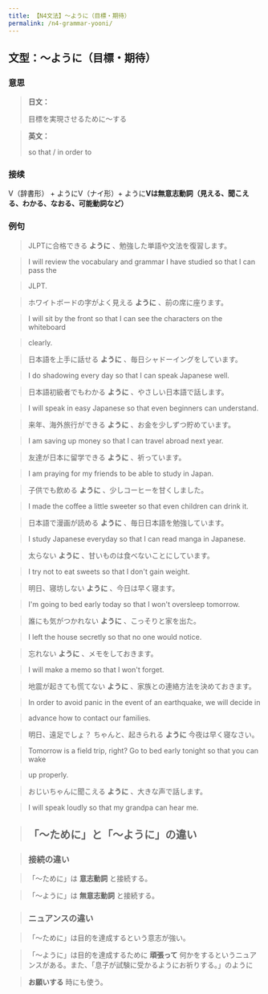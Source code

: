 ```yaml
---
title: 【N4文法】〜ように（目標・期待）
permalink: /n4-grammar-yooni/
---
```


## 文型：〜ように（目標・期待）

### 意思

> **日文：**
> 
> 目標を実現させるために〜する


> **英文：**
> 
> so that / in order to


### 接续

V（辞書形） + ようにV（ナイ形）+ ように**Vは無意志動詞（見える、聞こえる、わかる、なおる、可能動詞など）**

### 例句

> JLPTに合格できる **ように** 、勉強した単語や文法を復習します。

> I will review the vocabulary and grammar I have studied so that I can pass the

> JLPT.

> ホワイトボードの字がよく見える **ように** 、前の席に座ります。

> I will sit by the front so that I can see the characters on the whiteboard

> clearly.

> 日本語を上手に話せる **ように** 、毎日シャドーイングをしています。

> I do shadowing every day so that I can speak Japanese well.

> 日本語初級者でもわかる **ように** 、やさしい日本語で話します。

> I will speak in easy Japanese so that even beginners can understand.

> 来年、海外旅行ができる **ように** 、お金を少しずつ貯めています。

> I am saving up money so that I can travel abroad next year.

> 友達が日本に留学できる **ように** 、祈っています。

> I am praying for my friends to be able to study in Japan.

> 子供でも飲める **ように** 、少しコーヒーを甘くしました。

> I made the coffee a little sweeter so that even children can drink it.

> 日本語で漫画が読める **ように** 、毎日日本語を勉強しています。

> I study Japanese everyday so that I can read manga in Japanese.

> 太らない **ように** 、甘いものは食べないことにしています。

> I try not to eat sweets so that I don't gain weight.

> 明日、寝坊しない **ように** 、今日は早く寝ます。

> I'm going to bed early today so that I won't oversleep tomorrow.

> 誰にも気がつかれない **ように** 、こっそりと家を出た。

> I left the house secretly so that no one would notice.

> 忘れない **ように** 、メモをしておきます。

> I will make a memo so that I won't forget.

> 地震が起きても慌てない **ように** 、家族との連絡方法を決めておきます。

> In order to avoid panic in the event of an earthquake, we will decide in

> advance how to contact our families.

> 明日、遠足でしょ？ ちゃんと、起きられる **ように** 今夜は早く寝なさい。

> Tomorrow is a field trip, right? Go to bed early tonight so that you can wake

> up properly.

> おじいちゃんに聞こえる **ように** 、大きな声で話します。

> I will speak loudly so that my grandpa can hear me.

> ## 「〜ために」と「〜ように」の違い

> ### 接続の違い

> 「〜ために」は **意志動詞** と接続する。

> 「〜ように」は **無意志動詞** と接続する。

> ### ニュアンスの違い

> 「〜ために」は目的を達成するという意志が強い。

> 「〜ように」は目的を達成するために **頑張って** 何かをするというニュアンスがある。また、「息子が試験に受かるようにお祈りする。」のように

> **お願いする** 時にも使う。

